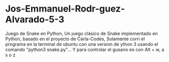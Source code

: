 # Jos-Emmanuel-Rodr-guez-Alvarado-5-3
Juego de Snake en Python,
Un juego clásico de Snake implementado en Python, basado en el proyecto de Carla-Codes,
Solamente corri el programa en la terminal de ubuntu con una version de ython 3 usando el comando "python3 snake.py"...
Y para controlar el gusano es con Alt + w, a s o z
